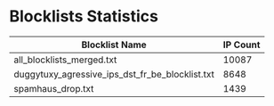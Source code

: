 # Blocklists Statistics
| Blocklist Name | IP Count |
|----|----|
| all_blocklists_merged.txt | 10087 |
| duggytuxy_agressive_ips_dst_fr_be_blocklist.txt | 8648 |
| spamhaus_drop.txt | 1439 |
